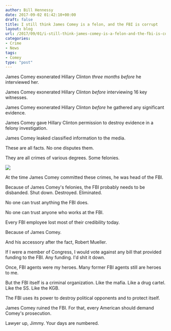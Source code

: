 ```yaml
---
author: Bill Hennessy
date: 2017-09-02 01:42:10+00:00
draft: false
title: I still think James Comey is a felon, and the FBI is corrupt
layout: blog
url: /2017/09/01/i-still-think-james-comey-is-a-felon-and-the-fbi-is-corrupt/
categories:
- Crime
- News
tags:
- Comey
type: "post"
---
```


James Comey exonerated Hillary Clinton _three months before_ he interviewed her.

James Comey exonerated Hillary Clinton _before_ interviewing 16 key witnesses.

James Comey exonerated Hillary Clinton _before_ he gathered any significant evidence.

James Comey gave Hillary Clinton permission to destroy evidence in a felony investigation.

James Comey leaked classified information to the media.

These are all facts. No one disputes them.

They are all crimes of various degrees. Some felonies.

![](https://hennessysview.com/wp-content/uploads/2017/09/img_0278.png)


At the time James Comey committed these crimes, he was head of the FBI.

Because of James Comey's felonies, the FBI probably needs to be disbanded. Shut down. Destroyed. Eliminated.

No one can trust anything the FBI does.

No one can trust anyone who works at the FBI.

Every FBI employee lost most of their credibility today.

Because of James Comey.

And his accessory after the fact, Robert Mueller.

If I were a member of Congress, I would vote against any bill that provided funding to the FBI. Any funding. I'd shit it down.

Once, FBI agents were my heroes. Many former FBI agents still are heroes to me.

But the FBI itself is a criminal organization. Like the mafia. Like a drug cartel. Like the SS. Like the KGB.

The FBI uses its power to destroy political opponents and to protect itself.

James Comey ruined the FBI. For that, every American should demand Comey's prosecution.

Lawyer up, Jimmy. Your days are numbered.

